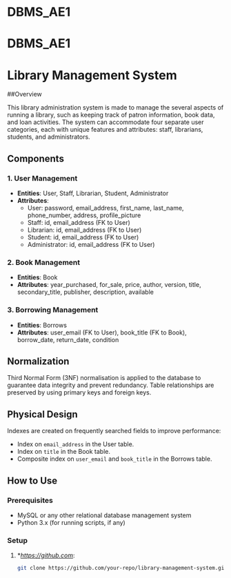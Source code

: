 # DBMS_AE1
# DBMS_AE1

# Library Management System

##Overview

This library administration system is made to manage the several aspects of running a library, such as keeping track of patron information, book data, and loan activities. The system can accommodate four separate user categories, each with unique features and attributes: staff, librarians, students, and administrators.

## Components

### 1. User Management

- **Entities**: User, Staff, Librarian, Student, Administrator
- **Attributes**:
  - User: password, email_address, first_name, last_name, phone_number, address, profile_picture
  - Staff: id, email_address (FK to User)
  - Librarian: id, email_address (FK to User)
  - Student: id, email_address (FK to User)
  - Administrator: id, email_address (FK to User)

### 2. Book Management

- **Entities**: Book
- **Attributes**: year_purchased, for_sale, price, author, version, title, secondary_title, publisher, description, available

### 3. Borrowing Management

- **Entities**: Borrows
- **Attributes**: user_email (FK to User), book_title (FK to Book), borrow_date, return_date, condition

## Normalization

Third Normal Form (3NF) normalisation is applied to the database to guarantee data integrity and prevent redundancy. Table relationships are preserved by using primary keys and foreign keys.

## Physical Design

Indexes are created on frequently searched fields to improve performance:
- Index on `email_address` in the User table.
- Index on `title` in the Book table.
- Composite index on `user_email` and `book_title` in the Borrows table.

## How to Use

### Prerequisites

- MySQL or any other relational database management system
- Python 3.x (for running scripts, if any)

### Setup

1. **https://github.com*:
   ```sh
   git clone https://github.com/your-repo/library-management-system.git
